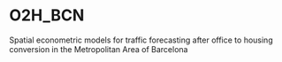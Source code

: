 # O2H_BCN
Spatial econometric models for traffic forecasting after office to housing conversion in the Metropolitan Area of Barcelona

